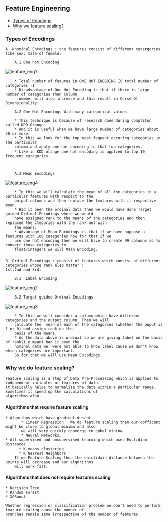 
## Feature Engineering 

* [Types of Enodings](https://github.com/ShubhangiDabral13/My-Notes#Types_of_Encodings)
* [Why we feature scaling?](https://github.com/ShubhangiDabral13/My-Notes#Why-we-do-feature-scaling?)
### Types of Encodings 
    A. Nnominal Encodings : the features consist of different catergories like sex: male of female.
    
        A.1 One hot Encoding
   ![feature_eng1](https://user-images.githubusercontent.com/44902363/95049725-f74b3a00-0707-11eb-9f31-4f75c1da17f5.png)

        * Total number of feaures in ONE HOT ENCODING IS total number of categories -1
        * Disadvantage of One Hot Encoding is that if there is large number of categories then column 
          number will also increase and this result in Curse Of Dimensionality.
        
        A.2 One Hot Encodings With many categorical values
        
        * This technique is because of research done during comptiton called KDD Orange. 
        * And it is useful when we have large number of categories about 50 or more.
        * In this we look for the top most fequent occuring categories in the particular
        column and apply one hot encoding to that top categories. 
        * Like in KDD orange one hot encoding is applied to top 10 frequent categories.
        
        
        
        A.3 Mean Encodings
   ![feature_eng4](https://user-images.githubusercontent.com/44902363/95059273-47c99400-0716-11eb-8dc8-a6e59a8db824.png)
        
        * In this we will calculate the mean of all the categories in a particular features with respect to the 
        output columns and then replace the features with it respective mean.
        * Had it been the ordinal data then we would have done Target guided Ordinal Encodings where we would 
        have assigned rank to the means of the categories and then replaced the ctegories with the rank not with
        the means.
        * Advantage of Mean Encodings is that if we have suppose a features with 100 categories now for that if we 
        use one hot encoding then we will have to create 99 columns so to convert those categories to
        float/integers we will Mean Encoding.
        

  ###
    B. Ordinal Encodings : consist of features which consist of different categories whose rank also matter :
    1st,2nd and 3rd.
     
        B.1  Label Encoding
   ![feature_eng2](https://user-images.githubusercontent.com/44902363/95050931-07641900-070a-11eb-814f-ff35872c2415.png)
   
   
        B.2 Target guided Ordinal Encodings
![feature_eng3](https://user-images.githubusercontent.com/44902363/95056859-f10e8b00-0712-11eb-9db7-8ac5e4ef1cba.png)

        * In this we will consider a column which have different categories and the output column. Then we will 
        calcuate the  mean of each of the categories (whether the ouput is 1 or 0) and assign rank on the 
        basis of the means.
        * As the data above is ordinal so we are giving label on the basis of rank(i.e mean) had it been the 
        nominal data we  were not able to know label cause we don't know which categories are important. 
        So for that we will use Mean Encodings.
        
        
### Why we do feature scaling?
    Feature scaling is a step of Data Pre-Processing which is applied to independent variables or features of data. 
    It basically helps to normalise the data within a particular range. Sometimes it speed up the calculations of 
    algorithms also.

#### Algorithms that require feature scaling 

    * Algorthms which have gradient desent.
           * Linear Regression : We do feature scaling then our cofficent might be close to global minima and also 
           we will very quickly converge to gobal minina.
           * Neural Networks.
    * All supervised and unsupervised learning which uses Euclidian Distances.
          * K-means clustering
          * K Nearest Neighbors
        If we Feature Scaling then the euiclidain distance between the points will decrease and our algorithms 
        will work fast.
        
#### Algorithms that does not require features scaling
    
    * Decision Tree
    * Random Forest
    * XGBoost
      
    Whether regression or classification problem we don't need to perform feature scaling cause the number of 
    branches remain same irrespective of the number of features.
    
        
